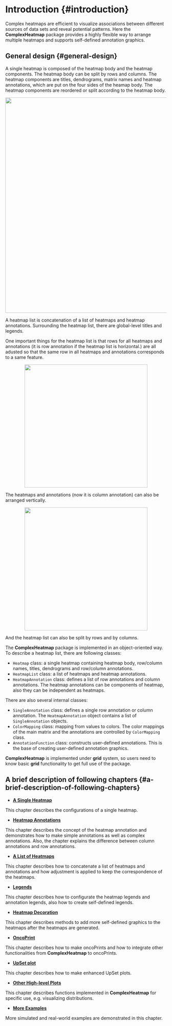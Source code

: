 


# Introduction {#introduction}

Complex heatmaps are efficient to visualize associations between different
sources of data sets and reveal potential patterns. Here the
**ComplexHeatmap** package provides a highly flexible way to arrange multiple
heatmaps and supports self-defined annotation graphics.

## General design {#general-design}



A single heatmap is composed of the heatmap body and the heatmap components.
The heatmap body can be split by rows and columns. The heatmap components are
titles, dendrograms, matrix names and heatmap annotations, which are put on
the four sides of the heamap body. The heatmap components are reordered or
split according to the heatmap body.

<img src="01-introduction_files/figure-html/unnamed-chunk-4-1.png" width="672" style="display: block; margin: auto;" />

A heatmap list is concatenation of a list of heatmaps and heatmap annotations.
Surrounding the heatmap list, there are global-level titles and legends.

One important things for the heatmap list is that rows for all heatmaps and
annotations (it is row annotation if the heatmap list is horizontal.) are all
adusted so that the same row in all heatmaps and annotations corresponds to a
same feature.

<img src="01-introduction_files/figure-html/unnamed-chunk-5-1.png" width="384" style="display: block; margin: auto;" />

The heatmaps and annotations (now it is column annotation) can also be
arranged vertically.

<img src="01-introduction_files/figure-html/unnamed-chunk-6-1.png" width="384" style="display: block; margin: auto;" />

And the heatmap list can also be split by rows and by columns.

The **ComplexHeatmap** package is implemented in an object-oriented way. To
describe a heatmap list, there are following classes:

- `Heatmap` class: a single heatmap containing heatmap body, row/column names,
  titles, dendrograms and row/column annotations.
- `HeatmapList` class: a list of heatmaps and heatmap annotations.
- `HeatmapAnnotation` class: defines a list of row annotations and column
  annotations. The heatmap annotations can be components of heatmap, also they
  can be independent as heatmaps.

There are also several internal classes:

- `SingleAnnotation` class: defines a single row annotation or column
  annotation. The `HeatmapAnnotation` object contains a list of
  `SingleAnnotation` objects.
- `ColorMapping` class: mapping from values to colors. The color mappings of
  the main matrix and the annotations are controlled by `ColorMapping` class.
- `AnnotationFunction` class: constructs user-defined annotations. This is the
  base of creating user-defined annotation graphics.

**ComplexHeatmap** is implemented under **grid** system, so users need to know
basic **grid** functionality to get full use of the package.


## A brief description of following chapters {#a-brief-description-of-following-chapters}

- [**A Single Heatmap**](a-single-heatmap.html)

This chapter describes the configurations of a single heatmap.

- [**Heatmap Annotations**](#heatmap-annotations.html)

This chapter describes the concept of the heatmap annotation and demonstrates
how to make simple annotations as well as complex annotations. Also, the
chapter explains the difference between column annotations and row
annotations.

- [**A List of Heatmaps**](a-list-of-heatmaps.html)

This chapter describes how to concatenate a list of heatmaps and annotations
and how adjustment is applied to keep the correspondence of the heatmaps.

- [**Legends**](legends.html)

This chapter describes how to configurate the heatmap legends and annotation
legends, also how to create self-defined legends.

- [**Heatmap Decoration**](heatmap-decoration.html)

This chapter describes methods to add more self-defined graphics to the
heatmaps after the heatmaps are generated.

- [**OncoPrint**](oncoprint.html)

This chapter describes how to make oncoPrints and how to integrate other
functionalities from **ComplexHeatmap** to oncoPrints.

- [**UpSet plot**](upset-plot.html)

This chapter describes how to make enhanced UpSet plots.

- [**Other High-level Plots**](other-high-level-plots.html)

This chapter describes functions implemented in **ComplexHeatmap** for
specific use, e.g. visualizing distributions.

- [**More Examples**](more-examples.html)

More simulated and real-world examples are demonstrated in this chapter.
